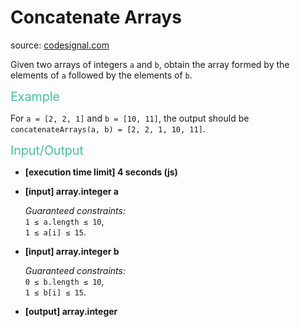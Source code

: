 <h1>Concatenate Arrays</h1>
<p>source: <a href="https://www.codesignal.com/">codesignal.com</a>
<div><p>Given two arrays of integers <code>a</code> and <code>b</code>, obtain the array formed by the elements of <code>a</code> followed by the elements of <code>b</code>.</p>
<p><span style="color:#44BFA3;font-size:1.4em">Example</span></p>
<p>For <code>a = [2, 2, 1]</code> and <code>b = [10, 11]</code>, the output should be<br>
<code>concatenateArrays(a, b) = [2, 2, 1, 10, 11]</code>.</p>
<p><span style="color:#44BFA3;font-size:1.4em">Input/Output</span></p>
<ul>
<li>
<p><strong>[execution time limit] 4 seconds (js)</strong></p>
</li>
<li>
<p><strong>[input] array.integer a</strong></p>
<p><em>Guaranteed constraints:</em><br>
<code>1 ≤ a.length ≤ 10</code>,<br>
<code>1 ≤ a[i] ≤ 15</code>.</p>
</li>
<li>
<p><strong>[input] array.integer b</strong></p>
<p><em>Guaranteed constraints:</em><br>
<code>0 ≤ b.length ≤ 10</code>,<br>
<code>1 ≤ b[i] ≤ 15</code>.</p>
</li>
<li>
<p><strong>[output] array.integer</strong></p>
</li>
</ul>
</div>

